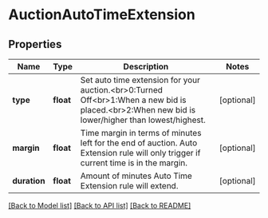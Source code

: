 # AuctionAutoTimeExtension

## Properties
Name | Type | Description | Notes
------------ | ------------- | ------------- | -------------
**type** | **float** | Set auto time extension for your auction.&lt;br&gt;0:Turned Off&lt;br&gt;1:When a new bid is placed.&lt;br&gt;2:When new bid is lower/higher than lowest/highest. | [optional] 
**margin** | **float** | Time margin in terms of minutes left for the end of auction. Auto Extension rule will only trigger if current time is in the margin. | [optional] 
**duration** | **float** | Amount of minutes Auto Time Extension rule will extend. | [optional] 

[[Back to Model list]](../README.md#documentation-for-models) [[Back to API list]](../README.md#documentation-for-api-endpoints) [[Back to README]](../README.md)


